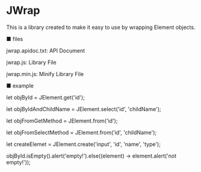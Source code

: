 # JWrap

This is a library created to make it easy to use by wrapping Element objects.

■ files

jwrap.apidoc.txt: API Document

jwrap.js: Library File

jwrap.min.js: Minify Library File

■ example

let objById = JElement.get('id');

let objByIdAndChildName = JElement.select('id', 'childName');

let objFromGetMethod = JElement.from('id');

let objFromSelectMethod = JElement.from('id', 'childName');

let createElemet = JElement.create('input', 'id', 'name', 'type');

objById.isEmpty().alert('empty!').else((element) -> element.alert('not empty!'));
